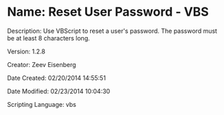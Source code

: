 ﻿# Name: Reset User Password - VBS

Description: Use VBScript to reset a user's password. The password must be at least 8 characters long. 

Version: 1.2.8

Creator: Zeev Eisenberg

Date Created: 02/20/2014 14:55:51

Date Modified: 02/23/2014 10:04:30

Scripting Language: vbs

